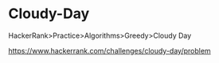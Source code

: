 
# Cloudy-Day

HackerRank>Practice>Algorithms>Greedy>Cloudy Day

https://www.hackerrank.com/challenges/cloudy-day/problem
